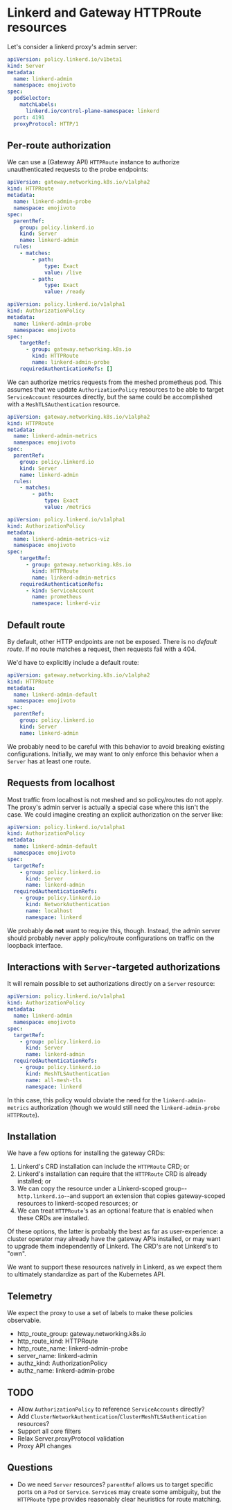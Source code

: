 # Linkerd and Gateway HTTPRoute resources

Let's consider a linkerd proxy's admin server:

```yaml
apiVersion: policy.linkerd.io/v1beta1
kind: Server
metadata:
  name: linkerd-admin
  namespace: emojivoto
spec:
  podSelector:
    matchLabels:
      linkerd.io/control-plane-namespace: linkerd
  port: 4191
  proxyProtocol: HTTP/1
```

## Per-route authorization

We can use a (Gateway API) `HTTPRoute` instance to authorize unauthenticated
requests to the probe endpoints:

```yaml
apiVersion: gateway.networking.k8s.io/v1alpha2
kind: HTTPRoute
metadata:
  name: linkerd-admin-probe
  namespace: emojivoto
spec:
  parentRef:
    group: policy.linkerd.io
    kind: Server
    name: linkerd-admin
  rules:
    - matches:
        - path:
            type: Exact
            value: /live
        - path:
            type: Exact
            value: /ready
```

```yaml
apiVersion: policy.linkerd.io/v1alpha1
kind: AuthorizationPolicy
metadata:
  name: linkerd-admin-probe
  namespace: emojivoto
spec:
    targetRef:
      - group: gateway.networking.k8s.io
        kind: HTTPRoute
        name: linkerd-admin-probe
    requiredAuthenticationRefs: []
```

We can authorize metrics requests from the meshed prometheus pod. This assumes
that we update `AuthorizationPolicy` resources to be able to target
`ServiceAccount` resources directly, but the same could be accomplished with a
`MeshTLSAuthentication` resource.

```yaml
apiVersion: gateway.networking.k8s.io/v1alpha2
kind: HTTPRoute
metadata:
  name: linkerd-admin-metrics
  namespace: emojivoto
spec:
  parentRef:
    group: policy.linkerd.io
    kind: Server
    name: linkerd-admin
  rules:
    - matches:
        - path:
            type: Exact
            value: /metrics
```

```yaml
apiVersion: policy.linkerd.io/v1alpha1
kind: AuthorizationPolicy
metadata:
  name: linkerd-admin-metrics-viz
  namespace: emojivoto
spec:
    targetRef:
      - group: gateway.networking.k8s.io
        kind: HTTPRoute
        name: linkerd-admin-metrics
    requiredAuthenticationRefs:
      - kind: ServiceAccount
        name: prometheus
        namespace: linkerd-viz
```

## Default route

By default, other HTTP endpoints are not be exposed. There is no _default
route_. If no route matches a request, then requests fail with a 404.

We'd have to explicitly include a default route:

```yaml
apiVersion: gateway.networking.k8s.io/v1alpha2
kind: HTTPRoute
metadata:
  name: linkerd-admin-default
  namespace: emojivoto
spec:
  parentRef:
    group: policy.linkerd.io
    kind: Server
    name: linkerd-admin
```

We probably need to be careful with this behavior to avoid breaking existing
configurations. Initially, we may want to only enforce this behavior when a
`Server` has at least one route.

## Requests from localhost

Most traffic from localhost is not meshed and so policy/routes do not apply. The
proxy's admin server is actually a special case where this isn't the case. We
could imagine creating an explicit authorization on the server like:

```yaml
apiVersion: policy.linkerd.io/v1alpha1
kind: AuthorizationPolicy
metadata:
  name: linkerd-admin-default
  namespace: emojivoto
spec:
  targetRef:
    - group: policy.linkerd.io
      kind: Server
      name: linkerd-admin
  requiredAuthenticationRefs:
    - group: policy.linkerd.io
      kind: NetworkAuthentication
      name: localhost
      namespace: linkerd
```

We probably **do not** want to require this, though. Instead, the admin server
should probably never apply policy/route configurations on traffic on the
loopback interface.

## Interactions with `Server`-targeted authorizations

It will remain possible to set authorizations directly on a `Server` resource:

```yaml
apiVersion: policy.linkerd.io/v1alpha1
kind: AuthorizationPolicy
metadata:
  name: linkerd-admin
  namespace: emojivoto
spec:
  targetRef:
    - group: policy.linkerd.io
      kind: Server
      name: linkerd-admin
  requiredAuthenticationRefs:
    - group: policy.linkerd.io
      kind: MeshTLSAuthentication
      name: all-mesh-tls
      namespace: linkerd
```

In this case, this policy would obviate the need for the `linkerd-admin-metrics`
authorization (though we would still need the `linkerd-admin-probe`
`HTTPRoute`).

## Installation

We have a few options for installing the gateway CRDs:

1. Linkerd's CRD installation can include the `HTTPRoute` CRD; or
2. Linkerd's installation can require that the `HTTPRoute` CRD is already
   installed; or
3. We can copy the resource under a Linkerd-scoped group--`http.linkerd.io`--and
   support an extension that copies gateway-scoped resources to linkerd-scoped
   resources; or
4. We can treat `HTTPRoute`'s as an optional feature that is enabled when these
   CRDs are installed.

Of these options, the latter is probably the best as far as user-experience: a
cluster operator may already have the gateway APIs installed, or may want to
upgrade them independently of Linkerd. The CRD's are not Linkerd's to "own".

We want to support these resources natively in Linkerd, as we expect them to
ultimately standardize as part of the Kubernetes API.

## Telemetry

We expect the proxy to use a set of labels to make these policies observable.

* http_route_group: gateway.networking.k8s.io
* http_route_kind: HTTPRoute
* http_route_name: linkerd-admin-probe
* server_name: linkerd-admin
* authz_kind: AuthorizationPolicy
* authz_name: linkerd-admin-probe

## TODO

* Allow `AuthorizationPolicy` to reference `ServiceAccounts` directly?
* Add `ClusterNetworkAuthentication`/`ClusterMeshTLSAuthentication`  resources?
* Support all core filters
* Relax Server.proxyProtocol validation
* Proxy API changes

## Questions

* Do we need `Server` resources? `parentRef` allows us to target specific ports
  on a `Pod` or `Service`. `Service`s may create some ambiguity, but the
  `HTTPRoute` type provides reasonably clear heuristics for route matching.
